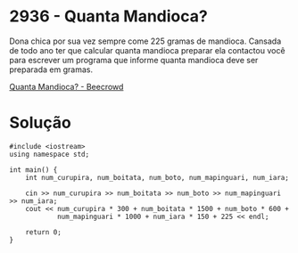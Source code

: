 # 2936 - Quanta Mandioca?

Dona chica por sua vez sempre come 225 gramas de mandioca. Cansada de todo ano ter que calcular quanta mandioca preparar ela contactou você para escrever um programa que informe quanta mandioca deve ser preparada em gramas.

[Quanta Mandioca? - Beecrowd](https://judge.beecrowd.com/pt/problems/view/2936)

# Solução

```
#include <iostream>
using namespace std;

int main() {
    int num_curupira, num_boitata, num_boto, num_mapinguari, num_iara;
    
    cin >> num_curupira >> num_boitata >> num_boto >> num_mapinguari >> num_iara;
    cout << num_curupira * 300 + num_boitata * 1500 + num_boto * 600 +
            num_mapinguari * 1000 + num_iara * 150 + 225 << endl;
    
    return 0;
}

```